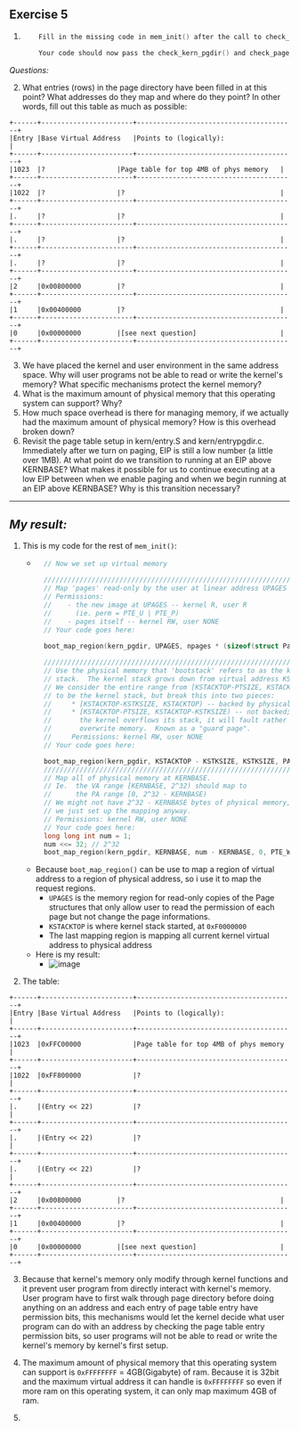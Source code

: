 **Exercise 5**
---

1.  ```c
        Fill in the missing code in mem_init() after the call to check_page().

        Your code should now pass the check_kern_pgdir() and check_page_installed_pgdir() checks.
    ```
*Questions:*

2. What entries (rows) in the page directory have been filled in at this point? What addresses do they map and where do they point? In other words, fill out this table as much as possible:

```
+------+-----------------------+----------------------------------------+
|Entry |Base Virtual Address   |Points to (logically):                  |
+------+-----------------------+----------------------------------------+
|1023  |?	               |Page table for top 4MB of phys memory   |
+------+-----------------------+----------------------------------------+
|1022  |?	               |?                                       |
+------+-----------------------+----------------------------------------+
|.     |?	               |?                                       |
+------+-----------------------+----------------------------------------+
|.     |?	               |?                                       |
+------+-----------------------+----------------------------------------+
|.     |?	               |?                                       |
+------+-----------------------+----------------------------------------+
|2     |0x00800000	       |?                                       |
+------+-----------------------+----------------------------------------+
|1     |0x00400000	       |?                                       |
+------+-----------------------+----------------------------------------+
|0     |0x00000000	       |[see next question]                     |
+------+-----------------------+----------------------------------------+
```

3. We have placed the kernel and user environment in the same address space. Why will user programs not be able to read or write the kernel's memory? What specific mechanisms protect the kernel memory?
4. What is the maximum amount of physical memory that this operating system can support? Why?
5. How much space overhead is there for managing memory, if we actually had the maximum amount of physical memory? How is this overhead broken down?
6. Revisit the page table setup in kern/entry.S and kern/entrypgdir.c. Immediately after we turn on paging, EIP is still a low number (a little over 1MB). At what point do we transition to running at an EIP above KERNBASE? What makes it possible for us to continue executing at a low EIP between when we enable paging and when we begin running at an EIP above KERNBASE? Why is this transition necessary?

---

***My result:***
---

1. This is my code for the rest of `mem_init()`:
    - ```c
        // Now we set up virtual memory

        //////////////////////////////////////////////////////////////////////
        // Map 'pages' read-only by the user at linear address UPAGES
        // Permissions:
        //    - the new image at UPAGES -- kernel R, user R
        //      (ie. perm = PTE_U | PTE_P)
        //    - pages itself -- kernel RW, user NONE
        // Your code goes here:
        
        boot_map_region(kern_pgdir, UPAGES, npages * (sizeof(struct PageInfo)), PADDR(pages), PTE_U | PTE_W);                              

        //////////////////////////////////////////////////////////////////////
        // Use the physical memory that 'bootstack' refers to as the kernel
        // stack.  The kernel stack grows down from virtual address KSTACKTOP.
        // We consider the entire range from [KSTACKTOP-PTSIZE, KSTACKTOP)
        // to be the kernel stack, but break this into two pieces:
        //     * [KSTACKTOP-KSTKSIZE, KSTACKTOP) -- backed by physical memory
        //     * [KSTACKTOP-PTSIZE, KSTACKTOP-KSTKSIZE) -- not backed; so if
        //       the kernel overflows its stack, it will fault rather than
        //       overwrite memory.  Known as a "guard page".
        //     Permissions: kernel RW, user NONE
        // Your code goes here:

        boot_map_region(kern_pgdir, KSTACKTOP - KSTKSIZE, KSTKSIZE, PADDR(bootstack), PTE_W);
        //////////////////////////////////////////////////////////////////////
        // Map all of physical memory at KERNBASE.
        // Ie.  the VA range [KERNBASE, 2^32) should map to
        //      the PA range [0, 2^32 - KERNBASE)
        // We might not have 2^32 - KERNBASE bytes of physical memory, but
        // we just set up the mapping anyway.
        // Permissions: kernel RW, user NONE
        // Your code goes here:
        long long int num = 1;
        num <<= 32; // 2^32
        boot_map_region(kern_pgdir, KERNBASE, num - KERNBASE, 0, PTE_W);
      ```
    - Because `boot_map_region()` can be use to map a region of virtual address to a region of physical address, so i use it to map the request regions.
        - `UPAGES` is the memory region for read-only copies of the Page structures that only allow user to read the permission of each page but not change the page informations.
        - `KSTACKTOP` is where kernel stack started, at `0xF0000000`
        - The last mapping region is mapping all current kernel virtual address to physical address
    - Here is my result:
        - ![image](https://github.com/vilesport/General-Xv6/assets/89498002/63205bec-d139-44a9-a496-8605c58d80d9)

2. The table:
   
```
+------+-----------------------+----------------------------------------+
|Entry |Base Virtual Address   |Points to (logically):                  |
+------+-----------------------+----------------------------------------+
|1023  |0xFFC00000             |Page table for top 4MB of phys memory   |
+------+-----------------------+----------------------------------------+
|1022  |0xFF800000             |?                                       |
+------+-----------------------+----------------------------------------+
|.     |(Entry << 22)          |?                                       |
+------+-----------------------+----------------------------------------+
|.     |(Entry << 22)          |?                                       |
+------+-----------------------+----------------------------------------+
|.     |(Entry << 22)          |?                                       |
+------+-----------------------+----------------------------------------+
|2     |0x00800000	       |?                                       |
+------+-----------------------+----------------------------------------+
|1     |0x00400000	       |?                                       |
+------+-----------------------+----------------------------------------+
|0     |0x00000000	       |[see next question]                     |
+------+-----------------------+----------------------------------------+
```

3. Because that kernel's memory only modify through kernel functions and it prevent user program from directly interact with kernel's memory. User program have to first walk through page directory before doing anything on an address and each entry of page table entry have permission bits, this mechanisms would let the kernel decide what user program can do with an address by checking the page table entry permission bits, so user programs will not be able to read or write the kernel's memory by kernel's first setup.

4. The maximum amount of physical memory that this operating system can support is `0xFFFFFFFF` = 4GB(Gigabyte) of ram. Because it is 32bit and the maximum virtual address it can handle is `0xFFFFFFFF` so even if more ram on this operating system, it can only map maximum 4GB of ram.

5. 
